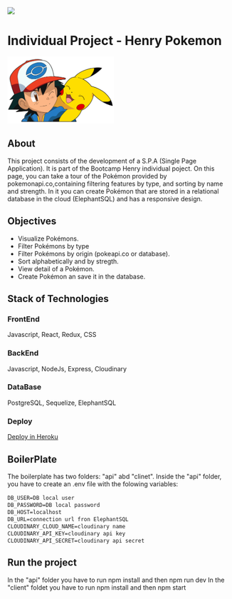 <p align='left'>
    <img src='https://static.wixstatic.com/media/85087f_0d84cbeaeb824fca8f7ff18d7c9eaafd~mv2.png/v1/fill/w_160,h_30,al_c,q_85,usm_0.66_1.00_0.01/Logo_completo_Color_1PNG.webp' </img>
</p>

# Individual Project - Henry Pokemon

<p align="left">
  <img height="150" src="./pokemon.png" />
</p>

## About
This project consists of the development of a S.P.A (Single Page Application). It is part of the Bootcamp Henry individual poject.
On this page, you can take a tour of the Pokémon provided by pokemonapi.co,containing filtering features by type, and sorting by name and strength. In it you can create Pokémon that are stored in a relational database in the cloud (ElephantSQL) and has a responsive design.

## Objectives
- Visualize Pokémons.
- Filter Pokémons by type
- Filter Pokémons by origin (pokeapi.co or database).
- Sort alphabetically and by stregth.
- View detail of a Pokémon.
- Create Pokémon an save it in the database.

## Stack of Technologies
### FrontEnd
Javascript, React, Redux, CSS

### BackEnd
Javascript, NodeJs, Express, Cloudinary

### DataBase
PostgreSQL, Sequelize, ElephantSQL

### Deploy
[Deploy in Heroku](https://henry-pi-frontend.herokuapp.com/)

## BoilerPlate

The boilerplate has two folders: "api" abd "clinet".
Inside the "api" folder, you have to create an .env file with the folowing variables:
```
DB_USER=DB local user
DB_PASSWORD=DB local password
DB_HOST=localhost
DB_URL=connection url fron ElephantSQL
CLOUDINARY_CLOUD_NAME=cloudinary name
CLOUDINARY_API_KEY=cloudinary api key
CLOUDINARY_API_SECRET=cloudinary api secret
```
## Run the project
In the "api" folder you have to run npm install and then npm run dev
In the "client" foldet you have to run npm install and then npm start



